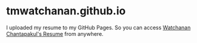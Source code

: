 # tmwatchanan.github.io
I uploaded my resume to my GitHub Pages. So you can access [Watchanan Chantapakul's Resume](https://tmwatchanan.github.io/) from anywhere.
